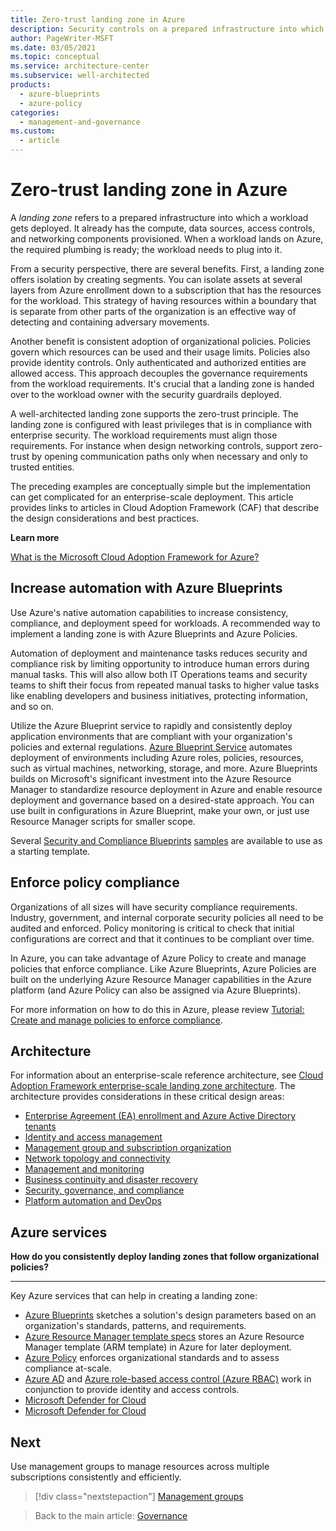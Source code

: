 ```yaml
---
title: Zero-trust landing zone in Azure
description: Security controls on a prepared infrastructure into which a workload can get deployed.
author: PageWriter-MSFT
ms.date: 03/05/2021
ms.topic: conceptual
ms.service: architecture-center
ms.subservice: well-architected
products:
  - azure-blueprints
  - azure-policy
categories:
  - management-and-governance
ms.custom:
  - article
---
```


# Zero-trust landing zone in Azure

A *landing zone* refers to a prepared infrastructure into which a workload gets deployed. It already has the compute, data sources, access controls, and networking components provisioned. When a workload lands on Azure, the required plumbing is ready; the workload needs to plug into it.

From a security perspective, there are several benefits. First, a landing zone offers isolation by creating segments. You can isolate assets at several layers from Azure enrollment down to a subscription that has the resources for the workload. This strategy of having resources within a boundary that is separate from other parts of the organization is an effective way of detecting and containing adversary movements.

Another benefit is consistent adoption of organizational policies. Policies govern which resources can be used and their usage limits. Policies also provide identity controls. Only authenticated and authorized entities are allowed access. This approach decouples the governance requirements from the workload requirements. It's crucial that a landing zone is handed over to the workload owner with the security guardrails deployed.

A well-architected landing zone supports the zero-trust principle. The landing zone is configured with least privileges that is in compliance with enterprise security. The workload requirements must align those requirements. For instance when design networking controls, support zero-trust by opening communication paths only when necessary and only to trusted entities.

The preceding examples are conceptually simple but the implementation can get complicated for an enterprise-scale deployment. This article provides links to articles in Cloud Adoption Framework (CAF) that describe the design considerations and best practices.

**Learn more**

[What is the Microsoft Cloud Adoption Framework for Azure?](/azure/cloud-adoption-well-architected/overview)

## Increase automation with Azure Blueprints

Use Azure's native automation capabilities to increase consistency, compliance, and deployment speed for workloads. A recommended way to implement a landing zone is with Azure Blueprints and Azure Policies.

Automation of deployment and maintenance tasks reduces security and compliance risk by limiting opportunity to introduce human errors during manual tasks. This will also allow both IT Operations teams and security teams to shift their focus from repeated manual tasks to higher value tasks like enabling developers and business initiatives, protecting information, and so on.

Utilize the Azure Blueprint service to rapidly and consistently deploy application environments that are compliant with your organization's policies and external regulations. [Azure Blueprint Service](/azure/governance/blueprints/) automates deployment of environments including Azure roles, policies, resources, such as virtual machines, networking, storage, and more. Azure Blueprints builds on Microsoft's significant investment into the Azure Resource Manager to standardize resource deployment in Azure and enable resource deployment and governance based on a desired-state approach. You can use built in configurations in Azure Blueprint, make your own, or just use Resource Manager scripts for smaller scope.

Several [Security and Compliance Blueprints](https://servicetrust.microsoft.com/ViewPage/SCCIntroPage) [samples](/azure/governance/blueprints/samples/) are available to use as a starting template.

## Enforce policy compliance

Organizations of all sizes will have security compliance requirements. Industry, government, and internal corporate security policies all need to be audited and enforced. Policy monitoring is critical to check that initial configurations are correct and that it continues to be compliant over time.

In Azure, you can take advantage of Azure Policy to create and manage policies that enforce compliance. Like Azure Blueprints, Azure Policies are built on the underlying Azure Resource Manager capabilities in the Azure platform (and Azure Policy can also be assigned via Azure Blueprints).

For more information on how to do this in Azure, please review [Tutorial: Create and manage policies to enforce compliance](/azure/governance/policy/tutorials/create-and-manage).

## Architecture

For information about an enterprise-scale reference architecture, see [Cloud Adoption Framework enterprise-scale landing zone architecture](/azure/cloud-adoption-well-architected/ready/enterprise-scale/architecture). The architecture provides considerations in these critical design areas:
- [Enterprise Agreement (EA) enrollment and Azure Active Directory tenants](/azure/cloud-adoption-well-architected/ready/enterprise-scale/enterprise-enrollment-and-azure-ad-tenants)
- [Identity and access management](/azure/cloud-adoption-well-architected/ready/enterprise-scale/identity-and-access-management)
- [Management group and subscription organization](/azure/cloud-adoption-well-architected/ready/enterprise-scale/management-group-and-subscription-organization)
- [Network topology and connectivity](/azure/cloud-adoption-well-architected/ready/enterprise-scale/network-topology-and-connectivity)
- [Management and monitoring](/azure/cloud-adoption-well-architected/ready/enterprise-scale/management-and-monitoring)
- [Business continuity and disaster recovery](/azure/cloud-adoption-well-architected/ready/enterprise-scale/business-continuity-and-disaster-recovery)
- [Security, governance, and compliance](/azure/cloud-adoption-well-architected/ready/enterprise-scale/security-governance-and-compliance)
- [Platform automation and DevOps](/azure/cloud-adoption-well-architected/ready/enterprise-scale/platform-automation-and-devops)

## Azure services

**How do you consistently deploy landing zones that follow organizational policies?**
***

Key Azure services that can help in creating a landing zone:

- [Azure Blueprints](/azure/governance/blueprints/overview) sketches a solution's design parameters based on an organization's standards, patterns, and requirements.
- [Azure Resource Manager template specs](/azure/azure-resource-manager/templates/template-specs)  stores an Azure Resource Manager template (ARM template) in Azure for later deployment.
- [Azure Policy](/azure/governance/policy/overview) enforces organizational standards and to assess compliance at-scale.
- [Azure AD](https://azure.microsoft.com/services/active-directory/) and [Azure role-based access control (Azure RBAC)](/azure/role-based-access-control/overview) work in conjunction to provide identity and access controls.
- [Microsoft Defender for Cloud](/azure/security-center/security-center-intro)
- [Microsoft Defender for Cloud](/azure/security-center/azure-defender)

## Next

Use management groups to manage resources across multiple subscriptions consistently and efficiently.

> [!div class="nextstepaction"]
> [Management groups](design-management-groups.md)

> Back to the main article: [Governance](design-governance.md)
